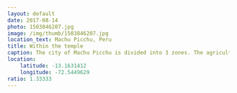 ```yaml
---
layout: default
date: 2017-08-14
photo: 1503846207.jpg
image: /img/thumb/1503846207.jpg
location_text: Machu Picchu, Peru
title: Within the temple
caption: The city of Machu Picchu is divided into 3 zones. The agriculture one, the religious one (where that picture has been taken) and finally the residential one.
location:
    latitude: -13.1631412
    longitude: -72.5449629
ratio: 1.33333
---
```

